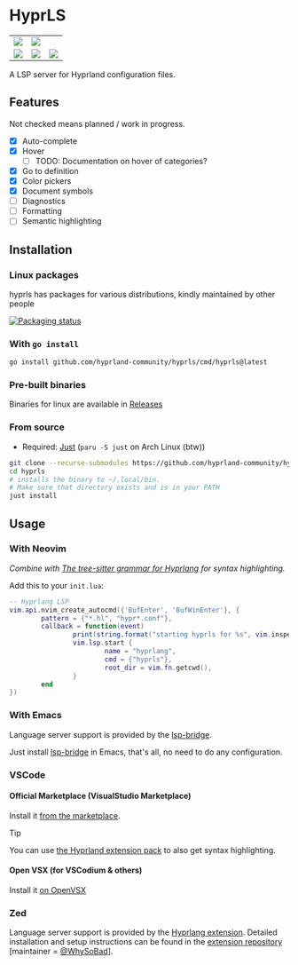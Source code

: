 # HyprLS

<table>
<tr>
	<td> <img src="./demo-completion.png">
	<td> <img src="./demo-hover.png">
</tr>
<tr>
	<td> <img src="./demo-hover-keyword.png">
	<td> <img src="./demo-symbols.png">
	<td> <img src="./demo-colors.png">
</tr>
</table>

A LSP server for Hyprland configuration files.

## Features

Not checked means planned / work in progress.

- [x] Auto-complete
- [x] Hover
  - [ ] TODO: Documentation on hover of categories?
- [x] Go to definition
- [x] Color pickers
- [x] Document symbols
- [ ] Diagnostics
- [ ] Formatting
- [ ] Semantic highlighting

## Installation

### Linux packages

hyprls has packages for various distributions, kindly maintained by other people

[![Packaging status](https://repology.org/badge/vertical-allrepos/hyprls.svg)](https://repology.org/project/hyprls/versions)

### With `go install`

```sh
go install github.com/hyprland-community/hyprls/cmd/hyprls@latest
```

### Pre-built binaries

Binaries for linux are available in [Releases](https://github.com/hyprland-community/hyprls/releases) 

### From source

- Required: [Just](https://just.systems) (`paru -S just` on Arch Linux (btw))

```sh
git clone --recurse-submodules https://github.com/hyprland-community/hyprls
cd hyprls
# installs the binary to ~/.local/bin.
# Make sure that directory exists and is in your PATH
just install
```

## Usage

### With Neovim

_Combine with [The tree-sitter grammar for Hyprlang](https://github.com/tree-sitter-grammars/tree-sitter-hyprlang) for syntax highlighting._

Add this to your `init.lua`:

```lua
-- Hyprlang LSP
vim.api.nvim_create_autocmd({'BufEnter', 'BufWinEnter'}, {
		pattern = {"*.hl", "hypr*.conf"},
		callback = function(event)
				print(string.format("starting hyprls for %s", vim.inspect(event)))
				vim.lsp.start {
						name = "hyprlang",
						cmd = {"hyprls"},
						root_dir = vim.fn.getcwd(),
				}
		end
})
```

### With Emacs
Language server support is provided by the [lsp-bridge](https://github.com/manateelazycat/lsp-bridge).

Just install [lsp-bridge](https://github.com/manateelazycat/lsp-bridge) in Emacs, that's all, no need to do any configuration.

### VSCode

#### Official Marketplace (VisualStudio Marketplace)

Install it [from the marketplace](https://marketplace.visualstudio.com/items?itemName=gwenn°-lbh.vscode-hyprls).

> [!TIP]
> You can use [the Hyprland extension pack](https://marketplace.visualstudio.com/items?itemName=gwenn°-lbh.hyprland) to also get syntax highlighting.

#### Open VSX (for VSCodium & others)

Install it [on OpenVSX](https://open-vsx.org/extension/gwenn°-lbh/vscode-hyprls)

### Zed

Language server support is provided by the [Hyprlang extension](https://zed.dev/extensions?query=hyprlang).
Detailed installation and setup instructions can be found in the [extension repository](https://github.com/WhySoBad/zed-hyprlang-extension) [maintainer = [@WhySoBad](https://github.com/WhySoBad)].
